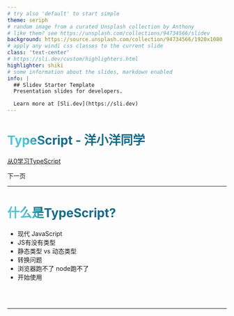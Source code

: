 ```yaml
---
# try also 'default' to start simple
theme: seriph
# random image from a curated Unsplash collection by Anthony
# like them? see https://unsplash.com/collections/94734566/slidev
background: https://source.unsplash.com/collection/94734566/1920x1080
# apply any windi css classes to the current slide
class: 'text-center'
# https://sli.dev/custom/highlighters.html
highlighter: shiki
# some information about the slides, markdown enabled
info: |
  ## Slidev Starter Template
  Presentation slides for developers.

  Learn more at [Sli.dev](https://sli.dev)
---
```


# TypeScript - 洋小洋同学

[从0学习TypeScript](https://github.com/yayxs/typescript-learn)

<div class="pt-12">
  <span @click="$slidev.nav.next" class="p-1 px-2 rounded cursor-pointer" hover="bg-white bg-opacity-10">
    下一页 <carbon:arrow-right class="inline"/>
  </span>
</div>

<a href="https://github.com/yayxs/typescript-learn" target="_blank" alt="GitHub"
  class="abs-br m-6 text-xl icon-btn opacity-50 !border-none !hover:text-white">
  <carbon-logo-github />
</a>

<!--
The last comment block of each slide will be treated as slide notes. It will be visible and editable in Presenter Mode along with the slide. [Read more in the docs](https://sli.dev/guide/syntax.html#notes)
-->

---

# 什么是TypeScript?

 - 现代 JavaScript
 - JS有没有类型
 - 静态类型 vs 动态类型
 - 转换问题
 - 浏览器跑不了 node跑不了
 - 开始使用
<br>
<br>





<style>
h1 {
  background-color: #2B90B6;
  background-image: linear-gradient(45deg, #4EC5D4 10%, #146b8c 20%);
  background-size: 100%;
  -webkit-background-clip: text;
  -moz-background-clip: text;
  -webkit-text-fill-color: transparent; 
  -moz-text-fill-color: transparent;
}
</style>

---

